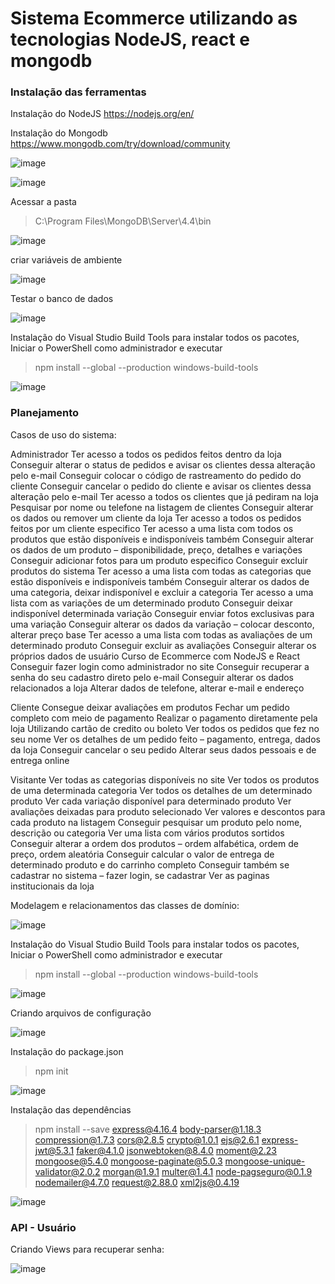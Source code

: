 # Sistema Ecommerce utilizando as tecnologias NodeJS, react e mongodb

### Instalação das ferramentas
  Instalação do NodeJS 
  https://nodejs.org/en/ 

Instalação do Mongodb   
 https://www.mongodb.com/try/download/community 

 ![image](https://user-images.githubusercontent.com/3227100/113346746-a1e49400-930a-11eb-84c5-cee33ba3b795.png)

 ![image](https://user-images.githubusercontent.com/3227100/113346785-af018300-930a-11eb-90f2-c9758e2eb6aa.png)

Acessar a pasta 

> C:\Program Files\MongoDB\Server\4.4\bin 

 ![image](https://user-images.githubusercontent.com/3227100/113346893-d0fb0580-930a-11eb-98e5-7e1da71e0dcb.png)

 criar variáveis de ambiente

 ![image](https://user-images.githubusercontent.com/3227100/113348979-b7a78880-930d-11eb-9a1d-859a4d7ac5f8.png)

 Testar o banco de dados

 ![image](https://user-images.githubusercontent.com/3227100/113347105-10c1ed00-930b-11eb-8ee1-c56c97d93daf.png)

 Instalação do Visual Studio Build Tools para instalar todos os pacotes, Iniciar o PowerShell como administrador e executar 

 > npm install --global --production windows-build-tools 

 ![image](https://user-images.githubusercontent.com/3227100/113347391-7dd58280-930b-11eb-84e2-92e0a140745f.png)

  
### Planejamento

  Casos de uso do sistema:
  
  Administrador
  Ter acesso a todos os pedidos feitos dentro da loja
  Conseguir alterar o status de pedidos e avisar os clientes dessa alteração pelo e-mail
  Conseguir colocar o código de rastreamento do pedido do cliente
  Conseguir cancelar o pedido do cliente e avisar os clientes dessa alteração pelo e-mail
  Ter acesso a todos os clientes que já pediram na loja
  Pesquisar por nome ou telefone na listagem de clientes
  Conseguir alterar os dados ou remover um cliente da loja
  Ter acesso a todos os pedidos feitos por um cliente especifico
  Ter acesso a uma lista com todos os produtos que estão disponíveis e indisponíveis
  também
  Conseguir alterar os dados de um produto – disponibilidade, preço, detalhes e variações
  Conseguir adicionar fotos para um produto especifico
  Conseguir excluir produtos do sistema
  Ter acesso a uma lista com todas as categorias que estão disponíveis e indisponíveis
  também
  Conseguir alterar os dados de uma categoria, deixar indisponível e excluir a categoria
  Ter acesso a uma lista com as variações de um determinado produto
  Conseguir deixar indisponível determinada variação
  Conseguir enviar fotos exclusivas para uma variação
  Conseguir alterar os dados da variação – colocar desconto, alterar preço base
  Ter acesso a uma lista com todas as avaliações de um determinado produto
  Conseguir excluir as avaliações
  Conseguir alterar os próprios dados de usuário
  Curso de Ecommerce com NodeJS e React
  Conseguir fazer login como administrador no site
  Conseguir recuperar a senha do seu cadastro direto pelo e-mail
  Conseguir alterar os dados relacionados a loja
  Alterar dados de telefone, alterar e-mail e endereço

  Cliente
  Consegue deixar avaliações em produtos
  Fechar um pedido completo com meio de pagamento
  Realizar o pagamento diretamente pela loja
  Utilizando cartão de credito ou boleto
  Ver todos os pedidos que fez no seu nome
  Ver os detalhes de um pedido feito – pagamento, entrega, dados da loja
  Conseguir cancelar o seu pedido
  Alterar seus dados pessoais e de entrega online

  Visitante
  Ver todas as categorias disponíveis no site
  Ver todos os produtos de uma determinada categoria
  Ver todos os detalhes de um determinado produto
  Ver cada variação disponível para determinado produto
  Ver avaliações deixadas para produto selecionado
  Ver valores e descontos para cada produto na listagem
  Conseguir pesquisar um produto pelo nome, descrição ou categoria
  Ver uma lista com vários produtos sortidos
  Conseguir alterar a ordem dos produtos – ordem alfabética, ordem de preço, ordem
  aleatória
  Conseguir calcular o valor de entrega de determinado produto e do carrinho completo
  Conseguir também se cadastrar no sistema – fazer login, se cadastrar
  Ver as paginas institucionais da loja
    
Modelagem e relacionamentos das classes de domínio: 

![image](https://user-images.githubusercontent.com/3227100/113349807-fa1d9500-930e-11eb-8410-1d635ee3c7f9.png)

    
Instalação do Visual Studio Build Tools para instalar todos os pacotes, Iniciar o PowerShell como administrador e executar 

 > npm install --global --production windows-build-tools 

 ![image](https://user-images.githubusercontent.com/3227100/113348241-bd509e80-930c-11eb-9167-926bf823643b.png)
    

Criando arquivos de configuração

 ![image](https://user-images.githubusercontent.com/3227100/113352790-220ef780-9313-11eb-8a93-b8a2d913b9ad.png)

    
Instalação do package.json 

 > npm init 

![image](https://user-images.githubusercontent.com/3227100/113348003-6d71d780-930c-11eb-8b71-e15b93464026.png)


Instalação das dependências 

> npm install --save express@4.16.4 body-parser@1.18.3 compression@1.7.3 cors@2.8.5 crypto@1.0.1 ejs@2.6.1 express-jwt@5.3.1 faker@4.1.0 jsonwebtoken@8.4.0 moment@2.23 mongoose@5.4.0 mongoose-paginate@5.0.3 mongoose-unique-validator@2.0.2 morgan@1.9.1 multer@1.4.1 node-pagseguro@0.1.9 nodemailer@4.7.0 request@2.88.0 xml2js@0.4.19 

![image](https://user-images.githubusercontent.com/3227100/113348757-66979480-930d-11eb-90be-bfc2a7e9600b.png)


### API - Usuário
Criando Views para recuperar senha:
 
![image](https://user-images.githubusercontent.com/3227100/113344834-fd615280-9307-11eb-9aac-61728b15345e.png)
  

